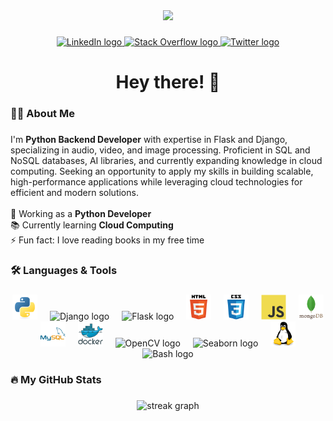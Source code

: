 <div align="center">
  <img height="150" src="https://media.giphy.com/media/M9gbBd9nbDrOTu1Mqx/giphy.gif"  />
</div>

###

<div align="center">
  <a href="https://www.linkedin.com/in/rohit-chawhan-204591239/" target="_blank">
    <img src="https://img.shields.io/static/v1?message=LinkedIn&logo=linkedin&label=&color=0077B5&logoColor=white&labelColor=&style=for-the-badge" height="25" alt="LinkedIn logo" />
  </a>
  <a href="https://stackoverflow.com/users/25310180/rohit-chawhan" target="_blank">
    <img src="https://img.shields.io/static/v1?message=Stack Overflow&logo=stackoverflow&label=&color=FE7A16&logoColor=white&labelColor=&style=for-the-badge" height="25" alt="Stack Overflow logo" />
  </a>
  <a href="https://x.com/RohitCh03998252/following" target="_blank">
    <img src="https://img.shields.io/static/v1?message=Twitter&logo=twitter&label=&color=1DA1F2&logoColor=white&labelColor=&style=for-the-badge" height="25" alt="Twitter logo" />
  </a>
</div>


###

<h1 align="center">Hey there! 👋</h1>

###

<h3 align="left">👩‍💻 About Me</h3>

###

<p align="left">
  I'm <strong>Python Backend Developer</strong> with expertise in Flask and Django, specializing in audio, 
video, and image processing. Proficient in SQL and NoSQL databases, AI libraries, and currently 
expanding knowledge in cloud computing. Seeking an opportunity to apply my skills in building 
scalable, high-performance applications while leveraging cloud technologies for efficient and modern 
solutions.<br><br>
  🔭 Working as a <strong>Python Developer</strong><br>
  📚 Currently learning <strong>Cloud Computing</strong><br>
  ⚡ Fun fact: I love reading books in my free time
</p>

###

<h3 align="left">🛠 Languages & Tools</h3>

###

<div align="center">
  <img src="https://raw.githubusercontent.com/devicons/devicon/master/icons/python/python-original.svg" height="40" alt="Python logo" />
  <img width="12" />
  <img src="https://cdn.worldvectorlogo.com/logos/django.svg" height="40" alt="Django logo" />
  <img width="12" />
  <img src="https://upload.wikimedia.org/wikipedia/commons/thumb/3/3c/Flask_logo.svg/460px-Flask_logo.svg.png" height="40" alt="Flask logo" />
  <img width="12" />
  <img src="https://raw.githubusercontent.com/devicons/devicon/master/icons/html5/html5-original-wordmark.svg" height="40" alt="HTML5 logo" />
  <img width="12" />
  <img src="https://raw.githubusercontent.com/devicons/devicon/master/icons/css3/css3-original-wordmark.svg" height="40" alt="CSS3 logo" />
  <img width="12" />
  <img src="https://raw.githubusercontent.com/devicons/devicon/master/icons/javascript/javascript-original.svg" height="40" alt="JavaScript logo" />
  <img width="12" />
  <img src="https://raw.githubusercontent.com/devicons/devicon/master/icons/mongodb/mongodb-original-wordmark.svg" height="40" alt="MongoDB logo" />
  <img width="12" />
  <img src="https://raw.githubusercontent.com/devicons/devicon/master/icons/mysql/mysql-original-wordmark.svg" height="40" alt="MySQL logo" />
  <img width="12" />
  <img src="https://raw.githubusercontent.com/devicons/devicon/master/icons/docker/docker-original-wordmark.svg" height="40" alt="Docker logo" />
  <img width="12" />
  <img src="https://www.vectorlogo.zone/logos/opencv/opencv-icon.svg" height="40" alt="OpenCV logo" />
  <img width="12" />
  <img src="https://seaborn.pydata.org/_images/logo-mark-lightbg.svg" height="40" alt="Seaborn logo" />
  <img width="12" />
  <img src="https://raw.githubusercontent.com/devicons/devicon/master/icons/linux/linux-original.svg" height="40" alt="Linux logo" />
  <img width="12" />
  <img src="https://www.vectorlogo.zone/logos/gnu_bash/gnu_bash-icon.svg" height="40" alt="Bash logo" />
</div>

###

<h3 align="left">🔥 My GitHub Stats</h3>

###

<div align="center">
  <img src="https://streak-stats.demolab.com?user=LordMelodias&locale=en&mode=daily&theme=dark&hide_border=false&border_radius=5&order=3" height="220" alt="streak graph"  />
</div>


###

